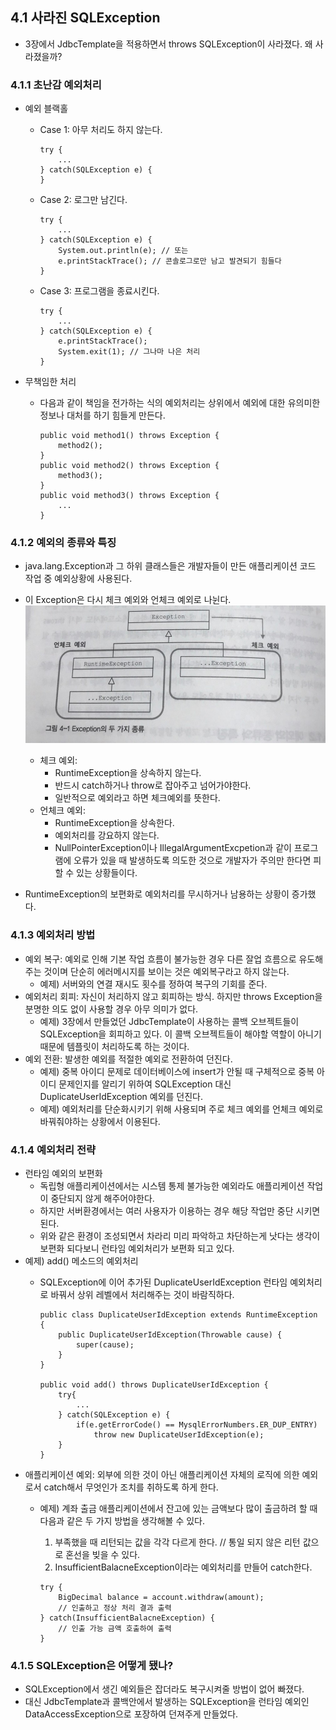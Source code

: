 ## 4.1 사라진 SQLException

- 3장에서 JdbcTemplate을 적용하면서 throws SQLException이 사라졌다. 왜 사라졌을까?

### 4.1.1 초난감 예외처리
- 예외 블랙홀
	- Case 1: 아무 처리도 하지 않는다.
	
		```
		try {
			...
		} catch(SQLException e) {
		}
		```
	- Case 2: 로그만 남긴다.
	
		```
		try {
			...
		} catch(SQLException e) {
			System.out.println(e); // 또는
			e.printStackTrace(); // 콘솔로그로만 남고 발견되기 힘들다
		}
		```
	- Case 3: 프로그램을 종료시킨다.
	
		```
		try {
			...
		} catch(SQLException e) {
			e.printStackTrace();
			System.exit(1); // 그나마 나은 처리
		}
		```

- 무책임한 처리
	- 다음과 같이 책임을 전가하는 식의 예외처리는 상위에서 예외에 대한 유의미한 정보나 대처를 하기 힘들게 만든다.
	
		```
		public void method1() throws Exception {
			method2();
		}
		public void method2() throws Exception {
			method3();
		}
		public void method3() throws Exception {
			...
		}
		```

### 4.1.2 예외의 종류와 특징
- java.lang.Exception과 그 하위 클래스들은 개발자들이 만든 애플리케이션 코드 작업 중 예외상황에 사용된다.
- 이 Exception은 다시 체크 예외와 언체크 예외로 나뉜다.
	![Exception](./exceptions.jpeg)
	- 체크 예외: 
		- RuntimeException을 상속하지 않는다.
		- 반드시 catch하거나 throw로 잡아주고 넘어가야한다.
		- 일반적으로 예외라고 하면 체크예외를 뜻한다.
	- 언체크 예외:
		- RuntimeException을 상속한다.
		- 예외처리를 강요하지 않는다.
		- NullPointerException이나 IllegalArgumentExcpetion과 같이 프로그램에 오류가 있을 때 발생하도록 의도한 것으로 개발자가 주의만 한다면 피할 수 있는 상황들이다.

- RuntimeException의 보편화로 예외처리를 무시하거나 남용하는 상황이 증가했다.

### 4.1.3 예외처리 방법
- 예외 복구: 예외로 인해 기본 작업 흐름이 불가능한 경우 다른 잘업 흐름으로 유도해주는 것이며 단순히 에러메시지를 보이는 것은 예외복구라고 하지 않는다.
	- 예제) 서버와의 연결 재시도 횟수를 정하여 복구의 기회를 준다.
- 예외처리 회피: 자신이 처리하지 않고 회피하는 방식. 하지만 throws Exception을 분명한 의도 없이 사용할 경우 아무 의미가 없다.
	- 예제) 3장에서 만들었던 JdbcTemplate이 사용하는 콜백 오브젝트들이 SQLException을 회피하고 있다. 이 콜백 오브젝트들이 해야할 역할이 아니기 때문에 템플릿이 처리하도록 하는 것이다.
- 예외 전환: 발생한 예외를 적절한 예외로 전환하여 던진다.
	- 예제) 중복 아이디 문제로 데이터베이스에 insert가 안될 때 구체적으로 중복 아이디 문제인지를 알리기 위하여 SQLException 대신 DuplicateUserIdException 예외를 던진다.
	- 예제) 예외처리를 단순화시키기 위해 사용되며 주로 체크 예외를 언체크 예외로 바꿔줘야하는 상황에서 이용된다.

### 4.1.4 예외처리 전략
- 런타임 예외의 보편화
	- 독립형 애플리케이션에서는 시스템 통제 불가능한 예외라도 애플리케이션 작업이 중단되지 않게 해주어야한다.
	- 하지만 서버환경에서는 여러 사용자가 이용하는 경우 해당 작업만 중단 시키면 된다.
	- 위와 같은 환경이 조성되면서 차라리 미리 파악하고 차단하는게 낫다는 생각이 보편화 되다보니 런타임 예외처리가 보편화 되고 있다.
- 예제) add() 메소드의 예외처리
	- SQLException에 이어 추가된 DuplicateUserIdException 런타임 예외처리로 바꿔서 상위 레벨에서 처리해주는 것이 바람직하다.
	
		```
		public class DuplicateUserIdException extends RuntimeException {
			public DuplicateUserIdException(Throwable cause) {
				super(cause);
			}
		}

		public void add() throws DuplicateUserIdException {
			try{
				...
			} catch(SQLException e) {
				if(e.getErrorCode() == MysqlErrorNumbers.ER_DUP_ENTRY)
					throw new DuplicateUserIdException(e);
			}
		}
		```
- 애플리케이션 예외: 외부에 의한 것이 아닌 애플리케이션 자체의 로직에 의한 예외로서 catch해서 무엇인가 조치를 취하도록 하게 한다.
	- 예제) 계좌 출금 애플리케이션에서 잔고에 있는 금액보다 많이 출금하려 할 때 다음과 같은 두 가지 방법을 생각해볼 수 있다.
		1. 부족했을 때 리턴되는 값을 각각 다르게 한다. // 통일 되지 않은 리턴 값으로 혼선을 빚을 수 있다.
		2. InsufficientBalacneException이라는 예외처리를 만들어 catch한다. 
		
		```
		try {
			BigDecimal balance = account.withdraw(amount);
			// 인출하고 정상 처리 결과 출력
		} catch(InsufficientBalacneException) {
			// 인출 가능 금액 호출하여 출력
		}
		```

### 4.1.5 SQLException은 어떻게 됐나?
- SQLException에서 생긴 예외들은 잡더라도 복구시켜줄 방법이 없어 빠졌다.
- 대신 JdbcTemplate과 콜백안에서 발생하는 SQLException을 런타임 예외인 DataAccessException으로 포장하여 던져주게 만들었다.
